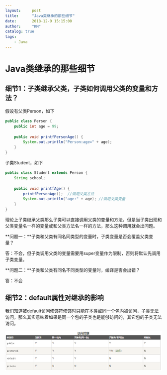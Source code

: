 ```yaml
---
layout:     post
title:      "Java类继承的那些细节"
date:       2018-12-9 15:15:00
author:     "KM"
catalog: true
tags:
    - Java
---
```


# Java类继承的那些细节

## 细节1：子类继承父类，子类如何调用父类的变量和方法？

假设有父类Person，如下

```java
public class Person {
    public int age = 99;
    
    public void printfPersonAge() {
        System.out.println("Person:age=" + age);
    }
}
```

子类Student，如下

```java
public class Student extends Person {
    String school;

    public void printfAge() {
        printfPersonAge();  //调用父类方法
        System.out.println("age:" + age); //调用父类变量
    }
}
```

理论上子类继承父类那么子类可以直接调用父类的变量和方法，但是当子类出现和父类变量名一样的变量或和父类方法名一样的方法，那么这种调用就会出问题。

**问题一：**子类和父类有同名同类型的变量时，子类变量是否会覆盖父类变量？

答：不会，但子类调用父类的变量需要用super变量作为限制，否则将默认先调用子类变量。

**问题二：**子类和父类有同名不同类型的变量时，编译是否会出错？

答：不会

## 细节2：default属性对继承的影响

我们知道被default访问修饰符修饰时只能在本类或同一个包内被访问，子类无法访问，那么其实意味着如果是同一个包的子类也是能够访问的，其它包的子类无法访问。

![](../img/article-picture/2018-12-9-java-inherited-details-img-1.png)